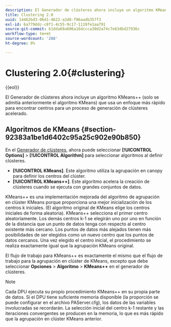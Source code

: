 ```yaml
---
description: El Generador de clústeres ahora incluye un algoritmo KMeans++ (solo se admitía anteriormente el algoritmo KMeans) que usa un enfoque más rápido para encontrar centros para un proceso de generación de clústeres acelerado.
title: Clustering 2.0
uuid: 14462bd3-06d1-4622-a2d8-f96aadb357f3
exl-id: 6a779ddc-c8f1-4c55-9c17-1119fe1aa791
source-git-commit: b1dda69a606a16dccca30d2a74c7e63dbd27936c
workflow-type: tm+mt
source-wordcount: '288'
ht-degree: 0%

---
```


# Clustering 2.0{#clustering}

{{eol}}

El Generador de clústeres ahora incluye un algoritmo KMeans++ (solo se admitía anteriormente el algoritmo KMeans) que usa un enfoque más rápido para encontrar centros para un proceso de generación de clústeres acelerado.

## Algoritmos de KMeans {#section-92383a1be1d6402c95a25c902e90b850}

En el [Generador de clústeres](https://experienceleague.adobe.com/docs/data-workbench/using/client/analysis-visualizations/visitor-cluster/c-visitor-cluster.html?lang=en), ahora puede seleccionar **[!UICONTROL Options]** > **[!UICONTROL Algorithm]** para seleccionar algoritmos al definir clústeres.

* **[!UICONTROL KMeans]**. Este algoritmo utiliza la agrupación en canopy para definir los centros del clúster.
* **[!UICONTROL KMeans++]**. Este algoritmo acelera la creación de clústeres cuando se ejecuta con grandes conjuntos de datos.

<!-- <a id="section_8193A6D60C5540BB985085BE670B4544"></a> -->

KMeans++ es una implementación mejorada del algoritmo de agrupación en clúster KMeans porque proporciona una mejor inicialización de los centros k iniciales. (El algoritmo original de KMeans elige los centros iniciales de forma aleatoria). KMeans++ selecciona el primer centro aleatoriamente. Los demás centros k-1 se elegirán uno por uno en función de la distancia que un punto de datos tenga con respecto al centro existente más cercano. Los puntos de datos más alejados tienen más posibilidades de ser elegidos como un nuevo centro que los puntos de datos cercanos. Una vez elegido el centro inicial, el procedimiento se realiza exactamente igual que la agrupación KMeans original.

El flujo de trabajo para KMeans++ es exactamente el mismo que el flujo de trabajo para la agrupación en clúster de KMeans, excepto que debe seleccionar **Opciones** > **Algoritmo** > **KMeans++** en el generador de clústeres.

>[!NOTE]
>
>Cada DPU ejecuta su propio procedimiento KMeans++ en su propia parte de datos. Si el DPU tiene suficiente memoria disponible (la proporción se puede configurar en el archivo PAServer.cfg), los datos de las variables involucradas se recordarán. La selección inicial del centro k-1 restante y las iteraciones convergentes se producen en la memoria, lo que es más rápido que la agrupación en clúster KMeans anterior.
